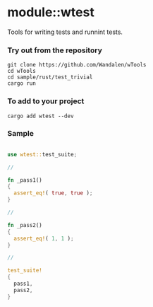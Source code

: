 # module::wtest

Tools for writing tests and runnint tests.

### Try out from the repository

```
git clone https://github.com/Wandalen/wTools
cd wTools
cd sample/rust/test_trivial
cargo run
```

### To add to your project

```
cargo add wtest --dev
```

### Sample

``` rust

use wtest::test_suite;

//

fn _pass1()
{
  assert_eq!( true, true );
}

//

fn _pass2()
{
  assert_eq!( 1, 1 );
}

//

test_suite!
{
  pass1,
  pass2,
}

```
